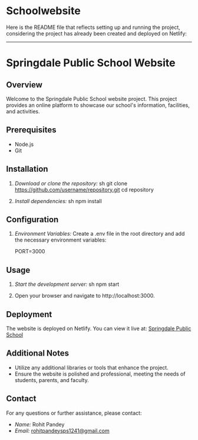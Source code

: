 # Schoolwebsite
Here is the  README file that reflects setting up and running the project, considering the project has already been created and deployed on Netlify:

---

# Springdale Public School Website

## Overview

Welcome to the Springdale Public School website project. This project provides an online platform to showcase our school's information, facilities, and activities.

## Prerequisites

- Node.js
- Git

## Installation

1. *Download or clone the repository:*
   sh
   git clone https://github.com/username/repository.git
   cd repository
   

2. *Install dependencies:*
   sh
   npm install
   

## Configuration

1. *Environment Variables:*
   Create a .env file in the root directory and add the necessary environment variables:
   
   PORT=3000
   

## Usage

1. *Start the development server:*
   sh
   npm start
   

2. Open your browser and navigate to http://localhost:3000.

## Deployment

The website is deployed on Netlify. You can view it live at:
[Springdale Public School](https:https://lambent-meringue-d9dc7e.netlify.app/)

## Additional Notes

- Utilize any additional libraries or tools that enhance the project.
- Ensure the website is polished and professional, meeting the needs of students, parents, and faculty.

## Contact

For any questions or further assistance, please contact:

- *Name:* Rohit Pandey
- *Email:* rohitpandeysps1241@gmail.com
